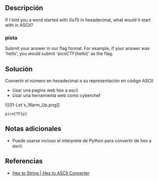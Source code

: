 
## Descripción 

If I told you a word started with 0x70 in hexadecimal, what would it start with in ASCII?

### pista

Submit your answer in our flag format. For example, if your answer was 'hello', you would submit 'picoCTF{hello}' as the flag.

## Solución

Convertir el número en hexadecimal a su representación en código ASCII

- Usar una pagina web hex a ascii
- Usar una herramienta web como cyberchef

![[01-Let´s_Warm_Up.png]]


```
picoCTF{p}
```

## Notas adicionales

- Puede usarse incluso el interprete de Python para convertir de hex a ascii.
## Referencias

- [Hex to String | Hex to ASCII Converter](https://www.rapidtables.com/convert/number/hex-to-ascii.html)
